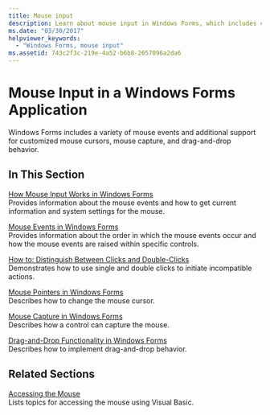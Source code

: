 ```yaml
---
title: Mouse input
description: Learn about mouse input in Windows Forms, which includes customized mouse cursors, mouse capture, and drag-and-drop behavior. 
ms.date: "03/30/2017"
helpviewer_keywords: 
  - "Windows Forms, mouse input"
ms.assetid: 743c2f3c-219e-4a52-b6b8-2657096a2da6
---
```

# Mouse Input in a Windows Forms Application

Windows Forms includes a variety of mouse events and additional support for customized mouse cursors, mouse capture, and drag-and-drop behavior.  
  
## In This Section  

 [How Mouse Input Works in Windows Forms](how-mouse-input-works-in-windows-forms.md)  
 Provides information about the mouse events and how to get current information and system settings for the mouse.  
  
 [Mouse Events in Windows Forms](mouse-events-in-windows-forms.md)  
 Provides information about the order in which the mouse events occur and how the mouse events are raised within specific controls.  
  
 [How to: Distinguish Between Clicks and Double-Clicks](how-to-distinguish-between-clicks-and-double-clicks.md)  
 Demonstrates how to use single and double clicks to initiate incompatible actions.  
  
 [Mouse Pointers in Windows Forms](mouse-pointers-in-windows-forms.md)  
 Describes how to change the mouse cursor.  
  
 [Mouse Capture in Windows Forms](mouse-capture-in-windows-forms.md)  
 Describes how a control can capture the mouse.  
  
 [Drag-and-Drop Functionality in Windows Forms](drag-and-drop-functionality-in-windows-forms.md)  
 Describes how to implement drag-and-drop behavior.  
  
## Related Sections  

 [Accessing the Mouse](/dotnet/visual-basic/developing-apps/programming/computer-resources/accessing-the-mouse)  
 Lists topics for accessing the mouse using Visual Basic.
